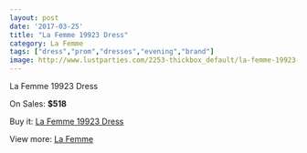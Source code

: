 ```yaml
---
layout: post
date: '2017-03-25'
title: "La Femme 19923 Dress"
category: La Femme
tags: ["dress","prom","dresses","evening","brand"]
image: http://www.lustparties.com/2253-thickbox_default/la-femme-19923-dress.jpg
---
```

La Femme 19923 Dress

On Sales: **$518**
<a href="https://www.lustparties.com/en/la-femme/723-la-femme-19923-dress.html"><amp-img layout="responsive" width="600" height="600" src="//www.lustparties.com/2253-thickbox_default/la-femme-19923-dress.jpg" alt="La Femme 19923 Dress 0" /></a>
<a href="https://www.lustparties.com/en/la-femme/723-la-femme-19923-dress.html"><amp-img layout="responsive" width="600" height="600" src="//www.lustparties.com/2254-thickbox_default/la-femme-19923-dress.jpg" alt="La Femme 19923 Dress 1" /></a>

Buy it: [La Femme 19923 Dress](https://www.lustparties.com/en/la-femme/723-la-femme-19923-dress.html "La Femme 19923 Dress")

View more: [La Femme](https://www.lustparties.com/en/4-la-femme "La Femme")